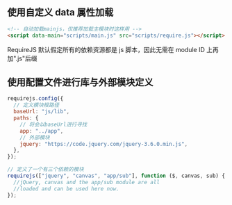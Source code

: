 ## 使用自定义 data 属性加载

```html
<!-- 自动加载mainjs，仅推荐加载主模块时这样用 -->
<script data-main="scripts/main.js" src="scripts/require.js"></script>
```

RequireJS 默认假定所有的依赖资源都是 js 脚本，因此无需在 module ID 上再加".js"后缀

## 使用配置文件进行库与外部模块定义

```js
requirejs.config({
  // 定义模块根路径
  baseUrl: "js/lib",
  paths: {
    // 将会以baseUrl进行寻找
    app: "../app",
    // 外部模块
    jquery: "https://code.jquery.com/jquery-3.6.0.min.js",
  },
});

// 定义了一个有三个依赖的模块
requirejs(["jquery", "canvas", "app/sub"], function ($, canvas, sub) {
  //jQuery, canvas and the app/sub module are all
  //loaded and can be used here now.
});
```

